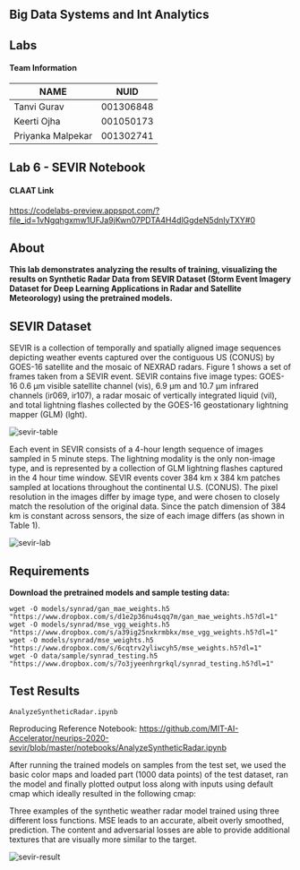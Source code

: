 ## Big Data Systems and Int Analytics

## Labs

#### Team Information

| NAME              |     NUID        |
|------------------ |-----------------|
|   Tanvi Gurav     |   001306848     |
|   Keerti Ojha     |   001050173     |
| Priyanka Malpekar |   001302741     |


## Lab 6 - SEVIR Notebook

#### CLAAT Link
https://codelabs-preview.appspot.com/?file_id=1vNgqhgxmw1UFJa9jKwn07PDTA4H4dlGgdeN5dnIyTXY#0

## About

**This lab demonstrates analyzing the results of training, visualizing the results on Synthetic Radar Data from SEVIR Dataset (Storm Event Imagery Dataset for Deep Learning Applications in Radar and Satellite Meteorology) using the pretrained models.**

## SEVIR Dataset


SEVIR is a collection of temporally and spatially aligned image sequences depicting weather events captured over the contiguous US (CONUS) by GOES-16 satellite and the mosaic of NEXRAD radars. Figure 1 shows a set of frames taken from a SEVIR event. SEVIR contains five image types: GOES-16 0.6 µm visible satellite channel (vis), 6.9 µm and 10.7 µm infrared channels (ir069, ir107), a radar mosaic of vertically integrated liquid (vil), and total lightning flashes collected by the GOES-16 geostationary lightning mapper (GLM) (lght).

![sevir-table](https://user-images.githubusercontent.com/59846364/109205287-64717180-7774-11eb-8f87-6018b7cdfc02.PNG)


Each event in SEVIR consists of a 4-hour length sequence of images sampled in 5 minute steps. The lightning modality is the only non-image type, and is represented by a collection of GLM lightning flashes captured in the 4 hour time window. SEVIR events cover 384 km x 384 km patches sampled at locations throughout the continental U.S. (CONUS). The pixel resolution in the images differ by image type, and were chosen to closely match the resolution of the original data. Since the patch dimension of 384 km is constant across sensors, the size of each image differs (as shown in Table 1).


![sevir-lab](https://user-images.githubusercontent.com/59846364/109205058-15c3d780-7774-11eb-937c-ae2ad6451fcf.PNG)



## Requirements

**Download the pretrained models and sample testing data:** 

```
wget -O models/synrad/gan_mae_weights.h5 "https://www.dropbox.com/s/d1e2p36nu4sqq7m/gan_mae_weights.h5?dl=1"
wget -O models/synrad/mse_vgg_weights.h5 "https://www.dropbox.com/s/a39ig25nxkrmbkx/mse_vgg_weights.h5?dl=1"
wget -O models/synrad/mse_weights.h5 "https://www.dropbox.com/s/6cqtrv2yliwcyh5/mse_weights.h5?dl=1"
wget -O data/sample/synrad_testing.h5 "https://www.dropbox.com/s/7o3jyeenhrgrkql/synrad_testing.h5?dl=1"
```




## Test Results

`AnalyzeSyntheticRadar.ipynb`

Reproducing Reference Notebook: https://github.com/MIT-AI-Accelerator/neurips-2020-sevir/blob/master/notebooks/AnalyzeSyntheticRadar.ipynb

After running the trained models on samples from the test set, we used the basic color maps and loaded part (1000 data points) of the test dataset, ran the model and finally plotted output loss along with inputs using default cmap which ideally resulted in the following cmap:

Three examples of the synthetic weather radar model trained using three different loss functions. MSE leads to an accurate, albeit overly smoothed, prediction. The content and adversarial losses are able to provide additional textures that are visually more similar to the target.


![sevir-result](https://user-images.githubusercontent.com/59846364/109205677-eb264e80-7774-11eb-841c-2a0fa4ad7097.PNG)





